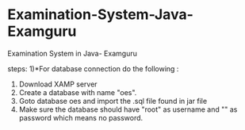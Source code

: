 # Examination-System-Java-Examguru
Examination System in Java- Examguru

steps:
1)*For database connection do the following : 
  1. Download XAMP server
  2. Create a database with name "oes".
  3. Goto database oes and import the .sql file found in jar file
  4. Make sure the database should have "root" as username and "" as password which means no password.
